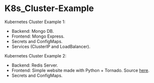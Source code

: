 # K8s_Cluster-Example

Kubernetes Cluster Example 1:
* Backend: Mongo DB.
* Frontend: Mongo Express.
* Secrets and ConfigMaps.
* Services (ClusterIP and LoadBalancer).

Kubernetes Cluster Example 2:
* Backend: Redis Server.
* Frontend: Simple website made with Python + Tornado. Source [here](https://github.com/jfdona23/DevOps-Challenge).
* Secrets and ConfigMaps.
